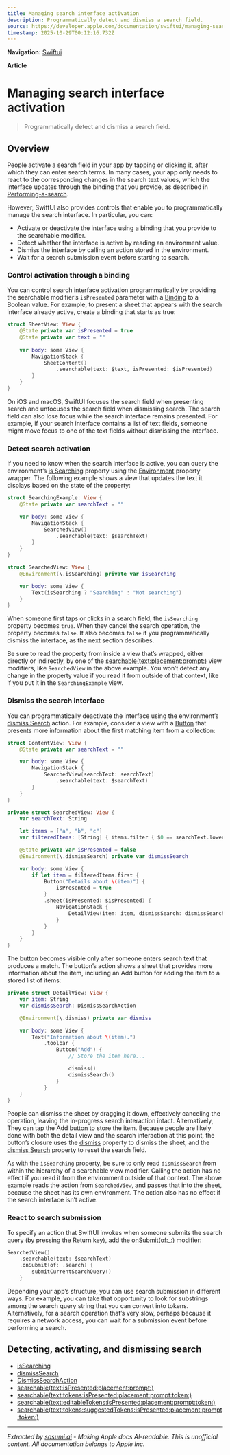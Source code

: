 ```yaml
---
title: Managing search interface activation
description: Programmatically detect and dismiss a search field.
source: https://developer.apple.com/documentation/swiftui/managing-search-interface-activation
timestamp: 2025-10-29T00:12:16.732Z
---
```


**Navigation:** [Swiftui](/documentation/swiftui)

**Article**

# Managing search interface activation

> Programmatically detect and dismiss a search field.

## Overview

People activate a search field in your app by tapping or clicking it, after which they can enter search terms. In many cases, your app only needs to react to the corresponding changes in the search text values, which the interface updates through the binding that you provide, as described in [Performing-a-search](/documentation/swiftui/performing-a-search-operation).

However, SwiftUI also provides controls that enable you to programmatically manage the search interface. In particular, you can:

- Activate or deactivate the interface using a binding that you provide to the searchable modifier.
- Detect whether the interface is active by reading an environment value.
- Dismiss the interface by calling an action stored in the environment.
- Wait for a search submission event before starting to search.

### Control activation through a binding

You can control search interface activation programmatically by providing the searchable modifier’s `isPresented` parameter with a [Binding](/documentation/swiftui/binding) to a Boolean value. For example, to present a sheet that appears with the search interface already active, create a binding that starts as true:

```swift
struct SheetView: View {
    @State private var isPresented = true
    @State private var text = ""
  
    var body: some View {
        NavigationStack {
            SheetContent()
                .searchable(text: $text, isPresented: $isPresented)
        }
    }
}   
```

On iOS and macOS, SwiftUI focuses the search field when presenting search and unfocuses the search field when dismissing search. The search field can also lose focus while the search interface remains presented. For example, if your search interface contains a list of text fields, someone might move focus to one of the text fields without dismissing the interface.

### Detect search activation

If you need to know when the search interface is active, you can query the environment’s [is Searching](/documentation/swiftui/environmentvalues/issearching) property using the [Environment](/documentation/swiftui/environment) property wrapper. The following example shows a view that updates the text it displays based on the state of the property:

```swift
struct SearchingExample: View {
    @State private var searchText = ""

    var body: some View {
        NavigationStack {
            SearchedView()
                .searchable(text: $searchText)
        }
    }
}

struct SearchedView: View {
    @Environment(\.isSearching) private var isSearching

    var body: some View {
        Text(isSearching ? "Searching" : "Not searching")
    }
}
```

When someone first taps or clicks in a search field, the `isSearching` property becomes `true`. When they cancel the search operation, the property becomes `false`. It also becomes `false` if you programmatically dismiss the interface, as the next section describes.

Be sure to read the property from inside a view that’s wrapped, either directly or indirectly, by one of the [searchable(text:placement:prompt:)](/documentation/swiftui/view/searchable(text:placement:prompt:)) view modifiers, like `SearchedView` in the above example. You won’t detect any change in the property value if you read it from outside of that context, like if you put it in the `SearchingExample` view.

### Dismiss the search interface

You can programmatically deactivate the interface using the environment’s [dismiss Search](/documentation/swiftui/environmentvalues/dismisssearch) action. For example, consider a view with a [Button](/documentation/swiftui/button) that presents more information about the first matching item from a collection:

```swift
struct ContentView: View {
    @State private var searchText = ""

    var body: some View {
        NavigationStack {
            SearchedView(searchText: searchText)
                .searchable(text: $searchText)
        }
    }
}

private struct SearchedView: View {
    var searchText: String

    let items = ["a", "b", "c"]
    var filteredItems: [String] { items.filter { $0 == searchText.lowercased() } }

    @State private var isPresented = false
    @Environment(\.dismissSearch) private var dismissSearch

    var body: some View {
        if let item = filteredItems.first {
            Button("Details about \(item)") {
                isPresented = true
            }
            .sheet(isPresented: $isPresented) {
                NavigationStack {
                    DetailView(item: item, dismissSearch: dismissSearch)
                }
            }
        }
    }
}
```

The button becomes visible only after someone enters search text that produces a match. The button’s action shows a sheet that provides more information about the item, including an Add button for adding the item to a stored list of items:

```swift
private struct DetailView: View {
    var item: String
    var dismissSearch: DismissSearchAction

    @Environment(\.dismiss) private var dismiss

    var body: some View {
        Text("Information about \(item).")
            .toolbar {
                Button("Add") {
                    // Store the item here...

                    dismiss()
                    dismissSearch()
                }
            }
    }
}
```

People can dismiss the sheet by dragging it down, effectively canceling the operation, leaving the in-progress search interaction intact. Alternatively, They can tap the Add button to store the item. Because people are likely done with both the detail view and the search interaction at this point, the button’s closure uses the [dismiss](/documentation/swiftui/environmentvalues/dismiss) property to dismiss the sheet, and the [dismiss Search](/documentation/swiftui/environmentvalues/dismisssearch) property to reset the search field.

As with the `isSearching` property, be sure to only read `dismissSearch` from within the hierarchy of a searchable view modifier. Calling the action has no effect if you read it from the environment outside of that context. The above example reads the action from `SearchedView`, and passes that into the sheet, because the sheet has its own environment. The action also has no effect if the search interface isn’t active.

### React to search submission

To specify an action that SwiftUI invokes when someone submits the search query (by pressing the Return key), add the [onSubmit(of:_:)](/documentation/swiftui/view/onsubmit(of:_:)) modifier:

```swift
SearchedView()
    .searchable(text: $searchText)
    .onSubmit(of: .search) {
        submitCurrentSearchQuery()
    }
```

Depending your app’s structure, you can use search submission in different ways. For example, you can take that opportunity to look for substrings among the search query string that you can convert into tokens. Alternatively, for a search operation that’s very slow, perhaps because it requires a network access, you can wait for a submission event before performing a search.

## Detecting, activating, and dismissing search

- [isSearching](/documentation/swiftui/environmentvalues/issearching)
- [dismissSearch](/documentation/swiftui/environmentvalues/dismisssearch)
- [DismissSearchAction](/documentation/swiftui/dismisssearchaction)
- [searchable(text:isPresented:placement:prompt:)](/documentation/swiftui/view/searchable(text:ispresented:placement:prompt:))
- [searchable(text:tokens:isPresented:placement:prompt:token:)](/documentation/swiftui/view/searchable(text:tokens:ispresented:placement:prompt:token:))
- [searchable(text:editableTokens:isPresented:placement:prompt:token:)](/documentation/swiftui/view/searchable(text:editabletokens:ispresented:placement:prompt:token:))
- [searchable(text:tokens:suggestedTokens:isPresented:placement:prompt:token:)](/documentation/swiftui/view/searchable(text:tokens:suggestedtokens:ispresented:placement:prompt:token:))

---

*Extracted by [sosumi.ai](https://sosumi.ai) - Making Apple docs AI-readable.*
*This is unofficial content. All documentation belongs to Apple Inc.*
